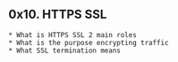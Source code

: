 ## 0x10. HTTPS SSL ##

    * What is HTTPS SSL 2 main roles
    * What is the purpose encrypting traffic
    * What SSL termination means
